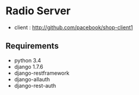 # Radio Server

- client : http://github.com/pacebook/shop-client1

## Requirements

- python 3.4
- django 1.7.6
- django-restframework
- django-allauth
- django-rest-auth